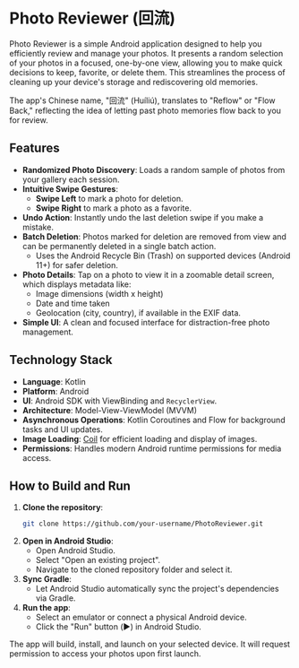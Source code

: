 # Photo Reviewer (回流)

Photo Reviewer is a simple Android application designed to help you efficiently review and manage your photos. It presents a random selection of your photos in a focused, one-by-one view, allowing you to make quick decisions to keep, favorite, or delete them. This streamlines the process of cleaning up your device's storage and rediscovering old memories.

The app's Chinese name, "回流" (Huíliú), translates to "Reflow" or "Flow Back," reflecting the idea of letting past photo memories flow back to you for review.

## Features

- **Randomized Photo Discovery**: Loads a random sample of photos from your gallery each session.
- **Intuitive Swipe Gestures**:
    - **Swipe Left** to mark a photo for deletion.
    - **Swipe Right** to mark a photo as a favorite.
- **Undo Action**: Instantly undo the last deletion swipe if you make a mistake.
- **Batch Deletion**: Photos marked for deletion are removed from view and can be permanently deleted in a single batch action.
    - Uses the Android Recycle Bin (Trash) on supported devices (Android 11+) for safer deletion.
- **Photo Details**: Tap on a photo to view it in a zoomable detail screen, which displays metadata like:
    - Image dimensions (width x height)
    - Date and time taken
    - Geolocation (city, country), if available in the EXIF data.
- **Simple UI**: A clean and focused interface for distraction-free photo management.

## Technology Stack

- **Language**: Kotlin
- **Platform**: Android
- **UI**: Android SDK with ViewBinding and `RecyclerView`.
- **Architecture**: Model-View-ViewModel (MVVM)
- **Asynchronous Operations**: Kotlin Coroutines and Flow for background tasks and UI updates.
- **Image Loading**: [Coil](https://coil-kt.github.io/coil/) for efficient loading and display of images.
- **Permissions**: Handles modern Android runtime permissions for media access.

## How to Build and Run

1.  **Clone the repository**:
    ```bash
    git clone https://github.com/your-username/PhotoReviewer.git
    ```
2.  **Open in Android Studio**:
    - Open Android Studio.
    - Select "Open an existing project".
    - Navigate to the cloned repository folder and select it.
3.  **Sync Gradle**:
    - Let Android Studio automatically sync the project's dependencies via Gradle.
4.  **Run the app**:
    - Select an emulator or connect a physical Android device.
    - Click the "Run" button (▶️) in Android Studio.

The app will build, install, and launch on your selected device. It will request permission to access your photos upon first launch.
